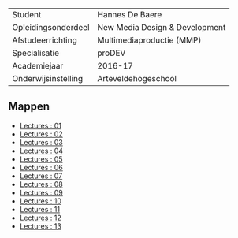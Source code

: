 |                     |                                |
|-------------------- | ------------------------------ |
| Student             | Hannes De Baere                |
| Opleidingsonderdeel | New Media Design & Development |
| Afstudeerrichting   | Multimediaproductie (MMP)      |
| Specialisatie       | proDEV                         |
| Academiejaar        | 2016-17                        |
| Onderwijsinstelling | Arteveldehogeschool            |


Mappen
------

- [Lectures : 01](/lectures/01/)
- [Lectures : 02](/lectures/02/)
- [Lectures : 03](/lectures/03/)
- [Lectures : 04](/lectures/04/)
- [Lectures : 05](/lectures/05/)
- [Lectures : 06](/lectures/06/)
- [Lectures : 07](/lectures/07/)
- [Lectures : 08](/lectures/08/)
- [Lectures : 09](/lectures/09/)
- [Lectures : 10](/lectures/10/)
- [Lectures : 11](/lectures/11/)
- [Lectures : 12](/lectures/12/)
- [Lectures : 13](/lectures/13/)
